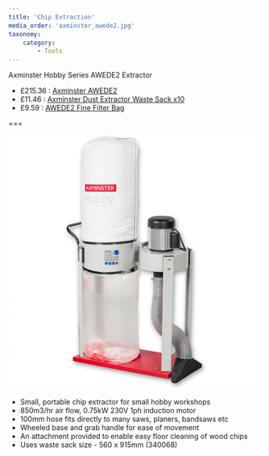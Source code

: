 ```yaml
---
title: 'Chip Extraction'
media_order: 'axminster_awede2.jpg'
taxonomy:
    category:
        - Tools
---
```


Axminster Hobby Series AWEDE2 Extractor

* £215.36 : [Axminster AWEDE2](https://www.axminster.co.uk/axminster-hobby-series-awede2-extractor-501263)
* £11.46 : [Axminster Dust Extractor Waste Sack x10](https://www.axminster.co.uk/axminster-dust-extractor-waste-sack-560mm-x-915mm-red-pkt-10-340068)
* £9.59 : [AWEDE2 Fine Filter Bag](https://www.axminster.co.uk/awede2-fine-filter-bag-500079)

===

![Axminster Hobby Series AWEDE2 Extractor](axminster_awede2.jpg)

* Small, portable chip extractor for small hobby workshops
* 850m3/hr air flow, 0.75kW 230V 1ph induction motor
* 100mm hose fits directly to many saws, planers, bandsaws etc
* Wheeled base and grab handle for ease of movement
* An attachment provided to enable easy floor cleaning of wood chips
* Uses waste sack size - 560 x 915mm (340068)
